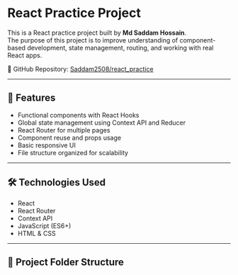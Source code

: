 # React Practice Project

This is a React practice project built by **Md Saddam Hossain**.  
The purpose of this project is to improve understanding of component-based development, state management, routing, and working with real React apps.

🔗 GitHub Repository: [Saddam2508/react_practice](https://github.com/Saddam2508/react_practice)

---

## 🚀 Features

- Functional components with React Hooks
- Global state management using Context API and Reducer
- React Router for multiple pages
- Component reuse and props usage
- Basic responsive UI
- File structure organized for scalability

---

## 🛠️ Technologies Used

- React
- React Router
- Context API
- JavaScript (ES6+)
- HTML & CSS

---

## 📁 Project Folder Structure
